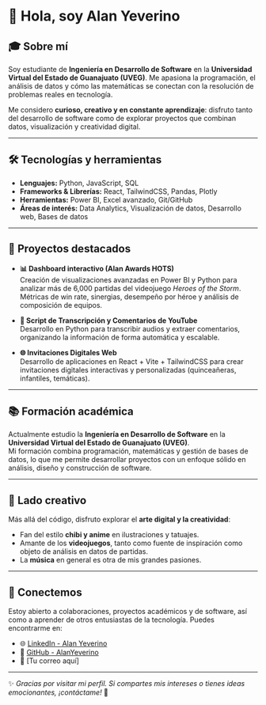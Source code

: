 # 👋 Hola, soy Alan Yeverino  

## 🎓 Sobre mí  
Soy estudiante de **Ingeniería en Desarrollo de Software** en la **Universidad Virtual del Estado de Guanajuato (UVEG)**. Me apasiona la programación, el análisis de datos y cómo las matemáticas se conectan con la resolución de problemas reales en tecnología.  

Me considero **curioso, creativo y en constante aprendizaje**: disfruto tanto del desarrollo de software como de explorar proyectos que combinan datos, visualización y creatividad digital.  

---

## 🛠️ Tecnologías y herramientas  
- **Lenguajes:** Python, JavaScript, SQL  
- **Frameworks & Librerías:** React, TailwindCSS, Pandas, Plotly  
- **Herramientas:** Power BI, Excel avanzado, Git/GitHub  
- **Áreas de interés:** Data Analytics, Visualización de datos, Desarrollo web, Bases de datos  

---

## 🚀 Proyectos destacados  
- **📊 Dashboard interactivo (Alan Awards HOTS)**  
  Creación de visualizaciones avanzadas en Power BI y Python para analizar más de 6,000 partidas del videojuego *Heroes of the Storm*. Métricas de win rate, sinergias, desempeño por héroe y análisis de composición de equipos.  

- **🤖 Script de Transcripción y Comentarios de YouTube**  
  Desarrollo en Python para transcribir audios y extraer comentarios, organizando la información de forma automática y escalable.  

- **🌐 Invitaciones Digitales Web**  
  Desarrollo de aplicaciones en React + Vite + TailwindCSS para crear invitaciones digitales interactivas y personalizadas (quinceañeras, infantiles, temáticas).  

---

## 📚 Formación académica  
Actualmente estudio la **Ingeniería en Desarrollo de Software** en la **Universidad Virtual del Estado de Guanajuato (UVEG)**.  
Mi formación combina programación, matemáticas y gestión de bases de datos, lo que me permite desarrollar proyectos con un enfoque sólido en análisis, diseño y construcción de software.  

---

## 🎨 Lado creativo  
Más allá del código, disfruto explorar el **arte digital y la creatividad**:  
- Fan del estilo **chibi y anime** en ilustraciones y tatuajes.  
- Amante de los **videojuegos**, tanto como fuente de inspiración como objeto de análisis en datos de partidas.  
- La **música** en general es otra de mis grandes pasiones.  

---

## 🤝 Conectemos  
Estoy abierto a colaboraciones, proyectos académicos y de software, así como a aprender de otros entusiastas de la tecnología. Puedes encontrarme en:  
- 🌐 [LinkedIn - Alan Yeverino](https://www.linkedin.com/in/alanyv)  
- 🐙 [GitHub - AlanYeverino](https://github.com/AlanYeverino)  
- 📧 [Tu correo aquí]  

---

✨ *Gracias por visitar mi perfil. Si compartes mis intereses o tienes ideas emocionantes, ¡contáctame!* 🚀  
